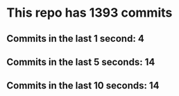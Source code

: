 # This repo has 1393 commits

## Commits in the last 1 second: 4
## Commits in the last 5 seconds: 14
## Commits in the last 10 seconds: 14
